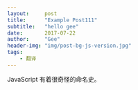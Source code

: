 ```yaml
---
layout:     post
title:      "Example Post111"
subtitle:   "hello gee"
date:       2017-07-22
author:     "Gee"
header-img: "img/post-bg-js-version.jpg"
tags:
    - 翻译
---
```



JavaScript 有着很奇怪的命名史。


